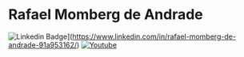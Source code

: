 

<!--
### Hi there 👋
**UlverGuara/UlverGuara** is a ✨ _special_ ✨ repository because its `README.md` (this file) appears on your GitHub profile.

Here are some ideas to get you started:

- 🔭 I’m currently working on ...
- 🌱 I’m currently learning ...
- 👯 I’m looking to collaborate on ...
- 🤔 I’m looking for help with ...
- 💬 Ask me about ...
- 📫 How to reach me: ...
- 😄 Pronouns: ...
- ⚡ Fun fact: ...
-->

# Rafael Momberg de Andrade
![Linkedin Badge](https://img.shields.io/bagde/-Linkedin-blue?style=flat-square&logo=Linkedin&logoColor=white&link=https://www.linkedin.com/in/rafael-momberg-de-andrade-91a953162/)](https://www.linkedin.com/in/rafael-momberg-de-andrade-91a953162/)
[![Youtube](https://img.shields.io/bagde/-Youtube-cl4438?style=flat-square&logo=Youtube&logoColor=white&link=https://www.youtube.com/user/RafaelMomberg/featured/)](https://www.youtube.com/RafaelMomberg/featured/)
